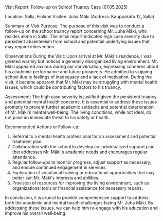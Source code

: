  Visit Report: Follow-up on School Truancy Case (07.05.2025)

Location: Salla, Finland
Visitee: Juha Mäki (Address: Kauppakatu 12, Salla)

Summary of Visit Purpose:
The purpose of this visit was to conduct a follow-up on the school truancy report concerning Mr. Juha Mäki, who resides alone in Salla. The initial report indicated high case severity due to persistent absenteeism from school and potential underlying issues that may require intervention.

Observations During the Visit:
Upon arrival at Mr. Mäki's residence, I was greeted warmly but noticed a generally disorganized living environment. Mr. Mäki appeared anxious during our conversation, expressing concerns about his academic performance and future prospects. He admitted to skipping school due to feelings of inadequacy and a lack of motivation. During the visit, it became apparent that Mr. Mäki may be struggling with mental health issues, which could be contributing factors to his truancy.

Assessment:
The high case severity is justified given the persistent truancy and potential mental health concerns. It is essential to address these issues promptly to prevent further academic setbacks and potential deterioration of Mr. Mäki's mental well-being. The living conditions, while not ideal, do not pose an immediate threat to his safety or health.

Recommended Actions or Follow-up:
1. Referral to a mental health professional for an assessment and potential treatment plan.
2. Collaboration with the school to develop an individualized support plan that addresses Mr. Mäki's academic needs and encourages regular attendance.
3. Regular follow-ups to monitor progress, adjust support as necessary, and ensure continued engagement in services.
4. Exploration of vocational training or educational opportunities that may better suit Mr. Mäki's interests and abilities.
5. Provision of resources for improving the living environment, such as organizational tools or financial assistance for necessary repairs.

In conclusion, it is crucial to provide comprehensive support to address both the academic and mental health challenges facing Mr. Juha Mäki. By addressing these issues, we can help him re-engage with his education and improve his overall well-being.